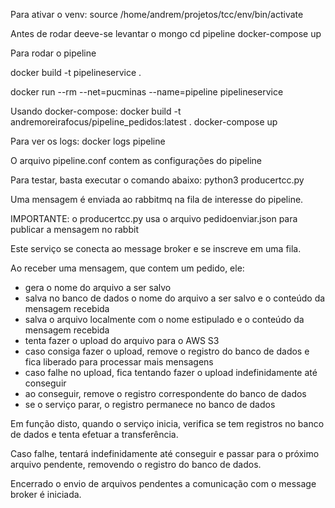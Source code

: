 Para ativar o venv:
 source /home/andrem/projetos/tcc/env/bin/activate

Antes  de rodar deeve-se levantar o mongo
cd pipeline
docker-compose up

Para rodar o pipeline

 docker build -t pipelineservice .

 docker run --rm --net=pucminas --name=pipeline pipelineservice

Usando docker-compose:
 docker build -t andremoreirafocus/pipeline_pedidos:latest .
 docker-compose up

 Para ver os logs:
 docker logs pipeline

 O arquivo pipeline.conf contem as configurações do pipeline

Para testar, basta executar o comando abaixo:
 python3 producertcc.py

Uma mensagem é enviada ao rabbitmq na fila de interesse do pipeline.

IMPORTANTE: o producertcc.py usa o arquivo pedidoenviar.json para publicar a mensagem no rabbit

Este serviço se conecta ao message broker e se inscreve em uma fila.

Ao receber uma mensagem, que contem um pedido, ele:
  - gera o nome do arquivo a ser salvo
  - salva no banco de dados o nome do arquivo a ser salvo e o conteúdo da mensagem recebida
  - salva o arquivo localmente com o nome estipulado e o conteúdo da mensagem recebida
  - tenta fazer o upload do arquivo para o AWS S3
  - caso consiga fazer o upload, remove o registro do banco de dados e fica liberado para processar mais mensagens
  - caso falhe no upload, fica tentando fazer o upload indefinidamente até conseguir
  - ao conseguir, remove o registro correspondente do banco de dados
  - se o serviço parar, o registro permanece no banco de dados

Em função disto, quando o serviço inicia, verifica se tem registros no banco de dados e tenta efetuar a transferência.

Caso falhe, tentará indefinidamente até conseguir e passar para o próximo arquivo pendente, removendo o registro do banco de dados.

Encerrado o envio de arquivos pendentes a comunicação com o message broker é iniciada.

